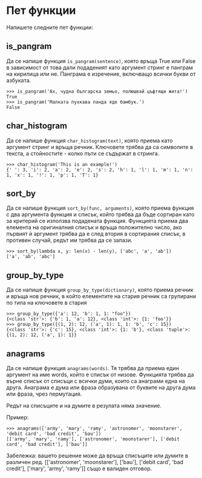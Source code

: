 # Пет функции

Напишете следните пет функции:

## is_pangram

Да се напише функция `is_pangram(sentence)`, която връща True или False в зависимост от това дали подаденият като аргумент стринг е панграм на кирилица или не. Панграма е изречение, включващо всички букви от азбуката.

    >>> is_pangram('Ах, чудна българска земьо, полюшвай цъфтящи жита!')
    True
    >>> is_pangram('Малката пухкава панда яде бамбук.')
    False

## char_histogram

Да се напише функция `char_histogram(text)`, която приема като аргумент стринг и връща речник. Ключовете трябва да са символите в текста, а стойностите - колко пъти се съдържат в стринга.

    >>> char_histogram('This is an example!')
    {' ': 3, 'i': 2, 'a': 2, 'e': 2, 's': 2, 'h': 1, 'l': 1, 'm': 1, 'n': 1, 'x': 1, '!': 1, 'p': 1, 'T': 1}

## sort_by

Да се напише функция `sort_by(func, arguments)`, която приема функция с два аргумента функция и списък, който трябва да бъде сортиран като за критерий се използва подадената функция. Функцията приема два елемента на оригиналния списък и връща положително число, ако първият ѝ аргумент трябва да е след втория в сортирания списък, в противен случай, редът им трябва да се запази.

    >>> sort_by(lambda x, y: len(x) - len(y), ['abc', 'a', 'ab'])
    ['a', 'ab', 'abc']

## group_by_type

Да се напише функция `group_by_type(dictionary)`, която приема речник и връща нов речник, в който елементите на стария речник са групирани по типа на ключовете в стария

    >>> group_by_type({'a': 12, 'b': 1, 1: "foo"})
    {<class 'str'>: {'b': 1, 'a': 12}, <class 'int'>: {1: 'foo'}}
    >>> group_by_type({(1, 2): 12, ('a', 1): 1, 1: 'b', 'c': 15})
    {<class 'str'>: {'c': 15}, <class 'int'>: {1: 'b'}, <class 'tuple'>: {(1, 2): 12, ('a', 1): 1}}

## anagrams

Да се напише функция `anagrams(words)`. Тя трябва да приема един аргумент на име words, който е списък от низовe. Функцията трябва да върне списък от списъци с всички думи, които са анаграми една на друга. Анаграма е дума или фраза образувана от буквите на друга дума или фраза, чрез пермутация.

Редът на списъците и на думите в резулата няма значение.

Пример:

    >>> anagrams(['army', 'mary', 'ramy', 'astronomer', 'moonstarer', 'debit card', 'bad credit', 'bau'])
    [['army', 'mary', 'ramy'], ['astronomer', 'moonstarer'], ['debit card', 'bad credit'], ['bau']]

Забележка: вашето решение може да връща списъците или думите в различен ред. [['astronomer', 'moonstarer'], ['bau'], ['debit card', 'bad credit'], ['mary', 'army', 'ramy']] също е валиден отговор.
